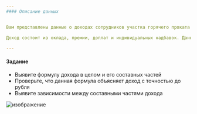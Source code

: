 ```yaml
---
#### Описание данных


Вам представлены данные о доходах сотрудников участка горячего проката за год, в том числе данные, описывающие специфику рабочих мест.

Доход состоит из оклада, премии, доплат и индивидуальных надбавок. Данных об их размерах не приводится, так как именно их Вам предстоит восстановить.

---
```


#### Задание

 - Выявите формулу дохода в целом и его составных частей
 - Проверьте, что данная формула объясняет доход с точностью до рубля
 - Выявите зависимости между составными частями дохода

![изображение](https://user-images.githubusercontent.com/97680698/161434395-1b4e478a-deb8-4c2f-be4a-f99a6d01e203.png)
